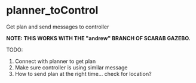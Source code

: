 # planner_toControl
Get plan and send messages to controller

**NOTE: THIS WORKS WITH THE "andrew" BRANCH OF SCARAB GAZEBO.**

TODO:
1) Connect with planner to get plan
2) Make sure controller is using similar message 
3) How to send plan at the right time... check for location? 

